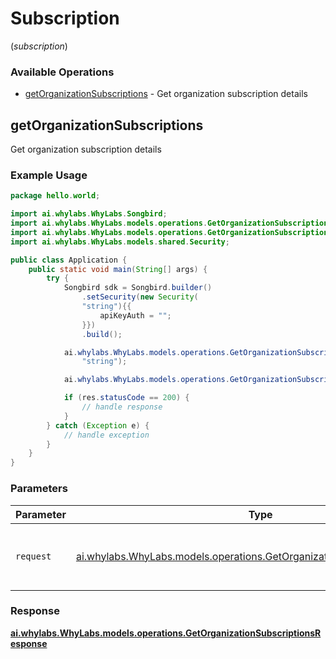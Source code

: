 # Subscription
(*subscription*)

### Available Operations

* [getOrganizationSubscriptions](#getorganizationsubscriptions) - Get organization subscription details

## getOrganizationSubscriptions

Get organization subscription details

### Example Usage

```java
package hello.world;

import ai.whylabs.WhyLabs.Songbird;
import ai.whylabs.WhyLabs.models.operations.GetOrganizationSubscriptionsRequest;
import ai.whylabs.WhyLabs.models.operations.GetOrganizationSubscriptionsResponse;
import ai.whylabs.WhyLabs.models.shared.Security;

public class Application {
    public static void main(String[] args) {
        try {
            Songbird sdk = Songbird.builder()
                .setSecurity(new Security(
                "string"){{
                    apiKeyAuth = "";
                }})
                .build();

            ai.whylabs.WhyLabs.models.operations.GetOrganizationSubscriptionsRequest req = new GetOrganizationSubscriptionsRequest(
                "string");

            ai.whylabs.WhyLabs.models.operations.GetOrganizationSubscriptionsResponse res = sdk.subscription.getOrganizationSubscriptions(req);

            if (res.statusCode == 200) {
                // handle response
            }
        } catch (Exception e) {
            // handle exception
        }
    }
}
```

### Parameters

| Parameter                                                                                                                                  | Type                                                                                                                                       | Required                                                                                                                                   | Description                                                                                                                                |
| ------------------------------------------------------------------------------------------------------------------------------------------ | ------------------------------------------------------------------------------------------------------------------------------------------ | ------------------------------------------------------------------------------------------------------------------------------------------ | ------------------------------------------------------------------------------------------------------------------------------------------ |
| `request`                                                                                                                                  | [ai.whylabs.WhyLabs.models.operations.GetOrganizationSubscriptionsRequest](../../models/operations/GetOrganizationSubscriptionsRequest.md) | :heavy_check_mark:                                                                                                                         | The request object to use for the request.                                                                                                 |


### Response

**[ai.whylabs.WhyLabs.models.operations.GetOrganizationSubscriptionsResponse](../../models/operations/GetOrganizationSubscriptionsResponse.md)**

